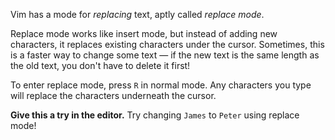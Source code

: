 Vim has a mode for _replacing_ text, aptly called _replace mode_.

Replace mode works like insert mode, but instead of adding new characters, it replaces existing characters under the cursor. Sometimes, this is a faster way to change some text — if the new text is the same length as the old text, you don't have to delete it first!

To enter replace mode, press `R` in normal mode. Any characters you type will replace the characters underneath the cursor.

**Give this a try in the editor.** Try changing `James` to `Peter` using replace mode!
